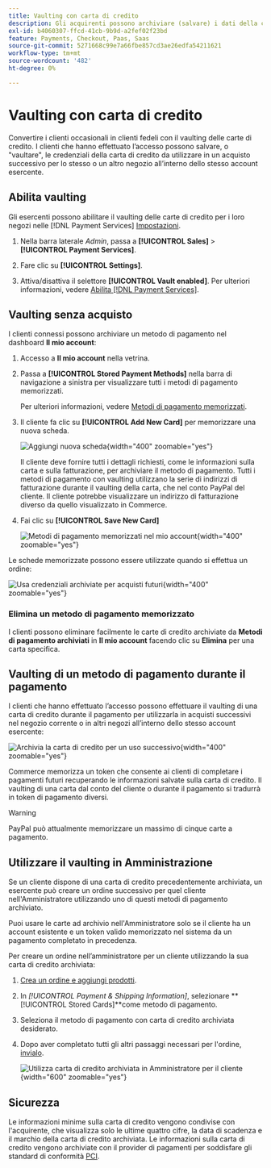 ```yaml
---
title: Vaulting con carta di credito
description: Gli acquirenti possono archiviare (salvare) i dati della carta di credito per acquisti futuri.
exl-id: b4060307-ffcd-41cb-9b9d-a2fef02f23bd
feature: Payments, Checkout, Paas, Saas
source-git-commit: 5271668c99e7a66fbe857cd3ae26edfa54211621
workflow-type: tm+mt
source-wordcount: '482'
ht-degree: 0%

---
```


# Vaulting con carta di credito

Convertire i clienti occasionali in clienti fedeli con il vaulting delle carte di credito. I clienti che hanno effettuato l’accesso possono salvare, o &quot;vaultare&quot;, le credenziali della carta di credito da utilizzare in un acquisto successivo per lo stesso o un altro negozio all’interno dello stesso account esercente.

## Abilita vaulting

Gli esercenti possono abilitare il vaulting delle carte di credito per i loro negozi nelle [!DNL Payment Services] [Impostazioni](settings.md#card-vaulting).

1. Nella barra laterale _Admin_, passa a **[!UICONTROL Sales]** > **[!UICONTROL Payment Services]**.

1. Fare clic su **[!UICONTROL Settings]**.

1. Attiva/disattiva il selettore **[!UICONTROL Vault enabled]**. Per ulteriori informazioni, vedere [Abilita [!DNL Payment Services]](settings.md#enable-payment-services).

## Vaulting senza acquisto

I clienti connessi possono archiviare un metodo di pagamento nel dashboard **Il mio account**:

1. Accesso a **Il mio account** nella vetrina.

1. Passa a **[!UICONTROL Stored Payment Methods]** nella barra di navigazione a sinistra per visualizzare tutti i metodi di pagamento memorizzati.

   Per ulteriori informazioni, vedere [Metodi di pagamento memorizzati](https://experienceleague.adobe.com/en/docs/commerce-admin/stores-sales/payments/stored-payment-methods).

1. Il cliente fa clic su **[!UICONTROL Add New Card]** per memorizzare una nuova scheda.

   ![Aggiungi nuova scheda](assets/add-new-card.png){width="400" zoomable="yes"}

   Il cliente deve fornire tutti i dettagli richiesti, come le informazioni sulla carta e sulla fatturazione, per archiviare il metodo di pagamento.
Tutti i metodi di pagamento con vaulting utilizzano la serie di indirizzi di fatturazione durante il vaulting della carta, che nel conto PayPal del cliente. Il cliente potrebbe visualizzare un indirizzo di fatturazione diverso da quello visualizzato in Commerce.

1. Fai clic su **[!UICONTROL Save New Card]**

   ![Metodi di pagamento memorizzati nel mio account](assets/stored-payment-methods.png){width="400" zoomable="yes"}

Le schede memorizzate possono essere utilizzate quando si effettua un ordine:

![Usa credenziali archiviate per acquisti futuri](assets/use-stored-card.png){width="400" zoomable="yes"}

### Elimina un metodo di pagamento memorizzato

I clienti possono eliminare facilmente le carte di credito archiviate da **Metodi di pagamento archiviati** in **Il mio account** facendo clic su **Elimina** per una carta specifica.

## Vaulting di un metodo di pagamento durante il pagamento

I clienti che hanno effettuato l’accesso possono effettuare il vaulting di una carta di credito durante il pagamento per utilizzarla in acquisti successivi nel negozio corrente o in altri negozi all’interno dello stesso account esercente:

![Archivia la carta di credito per un uso successivo](assets/save-card-for-later.png){width="400" zoomable="yes"}

Commerce memorizza un token che consente ai clienti di completare i pagamenti futuri recuperando le informazioni salvate sulla carta di credito. Il vaulting di una carta dal conto del cliente o durante il pagamento si tradurrà in token di pagamento diversi.

>[!WARNING]
>
> PayPal può attualmente memorizzare un massimo di cinque carte a pagamento.

## Utilizzare il vaulting in Amministrazione

Se un cliente dispone di una carta di credito precedentemente archiviata, un esercente può creare un ordine successivo per quel cliente nell&#39;Amministratore utilizzando uno di questi metodi di pagamento archiviato.

Puoi usare le carte ad archivio nell&#39;Amministratore solo se il cliente ha un account esistente e un token valido memorizzato nel sistema da un pagamento completato in precedenza.

Per creare un ordine nell’amministratore per un cliente utilizzando la sua carta di credito archiviata:

1. [Crea un ordine e aggiungi prodotti](https://experienceleague.adobe.com/docs/commerce-admin/stores-sales/point-of-purchase/assist/customer-account-create-order.html).
1. In _[!UICONTROL Payment & Shipping Information]_, selezionare **[!UICONTROL Stored Cards]**come metodo di pagamento.
1. Seleziona il metodo di pagamento con carta di credito archiviata desiderato.
1. Dopo aver completato tutti gli altri passaggi necessari per l&#39;ordine, [invialo](https://experienceleague.adobe.com/docs/commerce-admin/stores-sales/point-of-purchase/assist/customer-account-create-order.html?lang=en#step-3%3A-submit-the-order).

   ![Utilizza carta di credito archiviata in Amministratore per il cliente](assets/admin-vaultedcard.png){width="600" zoomable="yes"}

## Sicurezza

Le informazioni minime sulla carta di credito vengono condivise con l&#39;acquirente, che visualizza solo le ultime quattro cifre, la data di scadenza e il marchio della carta di credito archiviata. Le informazioni sulla carta di credito vengono archiviate con il provider di pagamenti per soddisfare gli standard di conformità [PCI](security.md#PCI-compliance).
